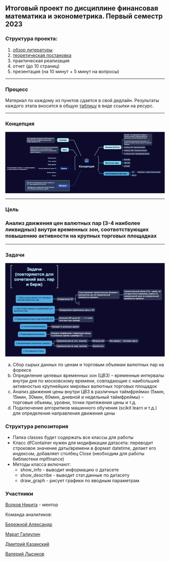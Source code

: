 ## Итоговый проект по дисциплине финансовая математика и эконометрика. Первый семестр 2023

### Структура проекта: 

1. [обзор литературы](articles_review/README.md)
2. [теоретическая постановка](theoretical_statement/README.md)
3. практическая реализация
4. отчет (до 10 страниц)
5. презентация (на 10 минут + 5 минут на вопросы)
<hr>

### Процесс

Материал по каждому из пунктов сдается в свой дедлайн. Результаты каждого этапа вносится в общую <a href='https://docs.google.com/spreadsheets/d/1KS2T6YaCP3QGZjX_VuA5Hfac5_lqEhzLsBHwb-sendw/edit#gid=0'>таблицу</a> в виде ссылки на ресурс.
<hr>

### Концепция

![concept](arts/concept.png "concept")

<hr>

### Цель
### Анализ движения цен валютных пар (3-4 наиболее ликвидных) внутри временных зон, соответствующих повышению активности на крупных торговых площадках
<hr>

### Задачи

![concept](arts/tasks.png "concept")

<ol type="a">
  <li>Сбор сырых данных по ценам и торговым объемам валютных пар на форексе</li>
  <li>Определение целевых временных зон (ЦВЗ) – временные интервалы внутри дня по московскому времени, совпадающие с наибольшей активностью крупнейших мировых валютных торговых площадок</li>
  <li>Анализ движения цены внутри ЦВЗ в различных таймфреймах (5мин, 15мин, 30мин, 60мин, дневной и недельный таймфреймы) – торговые объемы, уровни, точки притяжения цены и т.д.</li>
  <li>Подключение алгоритмов машинного обучения (scikit learn и т.д.) для определения направления движения цены</li>
</ol>

### Структура репозитория

* Папка classes будет содержать все классы для работы
* Класс dfContainer нужен для модификации датасета: переводит строковое значение даты/времени в формат datetime, делает его индексом, добавляет столбец Close (необходим для работы библиотеки mplfinance)
* Методы класса включают:
  - show_info - выводит информацию о датасете
  - show_describe - выводит стат.данные по датасету
  - draw_graph - рисует графики по вводным параметрам

### Участники


<a href='https://t.me/nvolkovsky1'>Волков Никита</a> - ментор

Команда аналитиков:

<a href='https://t.me/Berezhnoy_Sasha'>Бережной Александр</a>

<a href='https://t.me/Gulliver_7774'>Марат Галиулин</a>

<a href='https://t.me/dimitrius2'>Дмитрий Казанский</a>

<a href='https://t.me/baldallerie'>Валерий Лысиков</a>
